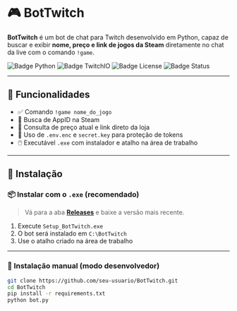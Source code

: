 # 🎮 BotTwitch

**BotTwitch** é um bot de chat para Twitch desenvolvido em Python, capaz de buscar e exibir **nome, preço e link de jogos da Steam** diretamente no chat da live com o comando `!game`.

![Badge Python](https://img.shields.io/badge/Python-3.10+-blue.svg)
![Badge TwitchIO](https://img.shields.io/badge/TwitchIO-2.7-purple)
![Badge License](https://img.shields.io/badge/license-MIT-green)
![Badge Status](https://img.shields.io/badge/status-Em%20desenvolvimento-yellow)

---

## 🧠 Funcionalidades

- ✅ Comando `!game nome_do_jogo`
- 🔎 Busca de AppID na Steam
- 💸 Consulta de preço atual e link direto da loja
- 🔐 Uso de `.env.enc` e `secret.key` para proteção de tokens
- 🖱️ Executável `.exe` com instalador e atalho na área de trabalho

---

## 🚀 Instalação

### 📦 Instalar com o `.exe` (recomendado)

> Vá para a aba [**Releases**](../../releases) e baixe a versão mais recente.

1. Execute `Setup_BotTwitch.exe`
2. O bot será instalado em `C:\BotTwitch`
3. Use o atalho criado na área de trabalho

---

### 🧪 Instalação manual (modo desenvolvedor)

```bash
git clone https://github.com/seu-usuario/BotTwitch.git
cd BotTwitch
pip install -r requirements.txt
python bot.py
